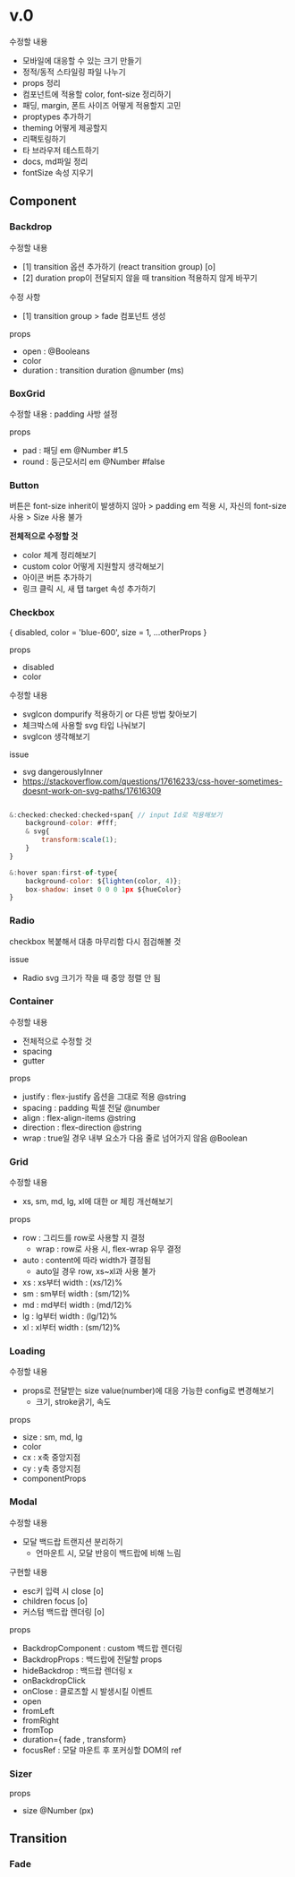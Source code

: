 
# v.0

수정할 내용
- 모바일에 대응할 수 있는 크기 만들기
- 정적/동적 스타일링 파일 나누기
- props 정리
- 컴포넌트에 적용할 color, font-size 정리하기
- 패딩, margin, 폰트 사이즈 어떻게 적용할지 고민
- proptypes 추가하기
- theming 어떻게 제공할지
- 리팩토링하기
- 타 브라우저 테스트하기
- docs, md파일 정리
- fontSize 속성 지우기
## Component

### Backdrop

수정할 내용
- [1] transition 옵션 추가하기 (react transition group)  [o]
- [2] duration prop이 전달되지 않을 때 transition 적용하지 않게 바꾸기

수정 사항
- [1] transition group > fade 컴포넌트 생성

props
- open : @Booleans
- color
- duration : transition duration @number (ms)

### BoxGrid

수정할 내용 : padding 사방 설정

props 

- pad : 패딩 em  @Number  #1.5
- round : 둥근모서리 em @Number #false

### Button 

버튼은 font-size inherit이 발생하지 않아 > padding em 적용 시, 자신의 font-size 사용 > Size 사용 불가

**전체적으로 수정할 것**

- color 체계 정리해보기
- custom color 어떻게 지원할지 생각해보기
- 아이콘 버튼 추가하기
- 링크 클릭 시, 새 탭 target 속성 추가하기

### Checkbox

{ disabled, color = 'blue-600', size = 1, ...otherProps }

props
- disabled
- color

수정할 내용
- svgIcon dompurify 적용하기 or 다른 방법 찾아보기
- 체크박스에 사용할 svg 타입 나눠보기
- svgIcon 생각해보기

issue
- svg dangerouslyInner
- https://stackoverflow.com/questions/17616233/css-hover-sometimes-doesnt-work-on-svg-paths/17616309


```js

&:checked:checked:checked+span{ // input Id로 적용해보기
    background-color: #fff;
    & svg{
        transform:scale(1);
    } 
}

&:hover span:first-of-type{
    background-color: ${lighten(color, 4)};
    box-shadow: inset 0 0 0 1px ${hueColor}
}

```

### Radio

checkbox 복붙해서 대충 마무리함
다시 점검해볼 것

issue
- Radio svg 크기가 작을 때 중앙 정렬 안 됨

### Container

수정할 내용
- 전체적으로 수정할 것
- spacing
- gutter
  

props
- justify : flex-justify 옵션을 그대로 적용 @string
- spacing : padding 픽셀 전달 @number
- align : flex-align-items @string
- direction : flex-direction @string
- wrap : true일 경우 내부 요소가 다음 줄로 넘어가지 않음 @Boolean

### Grid

수정할 내용
- xs, sm, md, lg, xl에 대한 or 체킹 개선해보기

props
- row : 그리드를 row로 사용할 지 결정
  - wrap : row로 사용 시, flex-wrap 유무 결정
- auto : content에 따라 width가 결정됨
  - auto일 경우 row, xs~xl과 사용 불가
- xs : xs부터 width : (xs/12)%
- sm : sm부터 width : (sm/12)%
- md : md부터 width : (md/12)%
- lg : lg부터 width : (lg/12)%
- xl : xl부터 width : (sm/12)%

### Loading

수정할 내용
- props로 전달받는 size value(number)에 대응 가능한 config로 변경해보기
    - 크기, stroke굵기, 속도

props
- size : sm, md, lg
- color
- cx : x축 중앙지점
- cy : y축 중앙지점
- componentProps

### Modal

수정할 내용
- 모달 백드랍 트랜지션 분리하기
    - 언마운트 시, 모달 반응이 백드랍에 비해 느림

구현할 내용
- esc키 입력 시 close [o]
- children focus [o]
- 커스텀 백드랍 렌더링 [o]

props
- BackdropComponent : custom 백드랍 렌더링
- BackdropProps : 백드랍에 전달할 props
- hideBackdrop : 백드랍 렌더링 x
- onBackdropClick
- onClose : 클로즈할 시 발생시킬 이벤트
- open
- fromLeft
- fromRight
- fromTop
- duration={ fade , transform}
- focusRef : 모달 마운트 후 포커싱할 DOM의 ref

### Sizer

props
- size @Number (px)

## Transition

### Fade